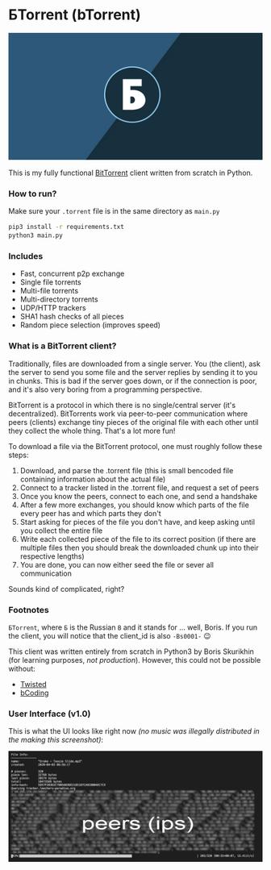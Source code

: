 # БTorrent (bTorrent)

![Logo](docs/logo.jpg)

This is my fully functional [BitTorrent](https://en.wikipedia.org/wiki/BitTorrent) client written from scratch in Python.

### How to run?

Make sure your `.torrent` file is in the same directory as `main.py`

```bash
pip3 install -r requirements.txt
python3 main.py
```

### Includes

- Fast, concurrent p2p exchange
- Single file torrents
- Multi-file torrents
- Multi-directory torrents
- UDP/HTTP trackers
- SHA1 hash checks of all pieces
- Random piece selection (improves speed)

### What is a BitTorrent client?

Traditionally, files are downloaded from a single server. You (the client), ask the server to send you some file and the server replies by sending it to you in chunks. This is bad if the server goes down, or if the connection is poor, and it's also very boring from a programming perspective.

BitTorrent is a protocol in which there is no single/central server (it's decentralized). BitTorrents work via peer-to-peer communication where peers (clients) exchange tiny pieces of the original file with each other until they collect the whole thing. That's a lot more fun!

To download a file via the BitTorrent protocol, one must roughly follow these steps:

1. Download, and parse the .torrent file (this is small bencoded file containing information about the actual file)
2. Connect to a tracker listed in the .torrent file, and request a set of peers
3. Once you know the peers, connect to each one, and send a handshake
4. After a few more exchanges, you should know which parts of the file every peer has and which parts they don't
5. Start asking for pieces of the file you don't have, and keep asking until you collect the entire file
6. Write each collected piece of the file to its correct position (if there are multiple files then you should break the downloaded chunk up into their respective lengths)
7. You are done, you can now either seed the file or sever all communication

Sounds kind of complicated, right?

### Footnotes

`БTorrent`, where `Б` is the Russian `B` and it stands for ... well, Boris. If you run the client, you will notice that the client_id is also `-Bs0001-` 😉 

This client was written entirely from scratch in Python3 by Boris Skurikhin (for learning purposes, *not production*).
However, this could not be possible without:
- [Twisted](https://twistedmatrix.com/trac/)
- [bCoding](https://pypi.org/project/bcoding/1.4/)

### User Interface (v1.0)

This is what the UI looks like right now *(no music was illegally distributed in the making this screenshot)*:

![User Interface](docs/UI.jpg)

